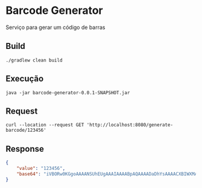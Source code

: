 # Barcode Generator
Serviço para gerar um código de barras

## Build 
```console
./gradlew clean build
```
## Execução 
```console
java -jar barcode-generator-0.0.1-SNAPSHOT.jar
```

## Request
```console
curl --location --request GET 'http://localhost:8080/generate-barcode/123456'
```

## Response
```json
{
    "value": "123456",
    "base64": "iVBORw0KGgoAAAANSUhEUgAAAIAAAABpAQAAAADaDhYsAAAACXBIWXMAABcSAAAXEgFnn9JSAAAAEnRFWHRTb2Z0d2FyZQBCYXJjb2RlNEryjnYuAAAAoUlEQVR42mMocRUPdA8UvBoTKC66uGuXEsOowKjAqMCowKjAkBb4jwaIFDj+4B/7nwr5h3AB9gM1zECBA3AB9Xu2H39U/u+DCzz/b//zU+V/eWSBj98q7O0RAv/smd9VyCsiCdQzn6vuZ0AI/Pn/8V79eZl6uMDP/z8b5M/bIQQ+ows8//vxX3n/HLgAwwEb5n8F8g3/EQJ27P8q7B9i9S0AqSHIjluhoPcAAAAASUVORK5CYII="
}
```
